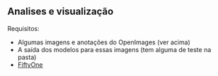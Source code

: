 
## Analises e visualização

Requisitos:
* Algumas imagens e anotações do OpenImages (ver acima)
* A saída dos modelos para essas imagens (tem alguma de teste na pasta)
* [FiftyOne](https://docs.voxel51.com/getting_started/install.html)